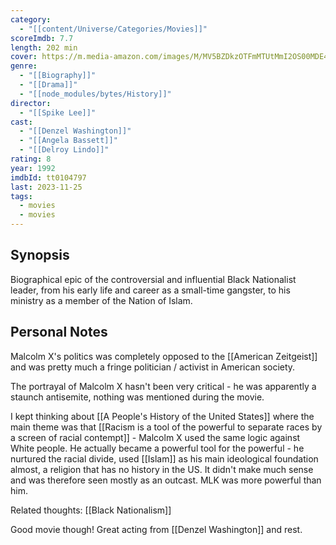 ```yaml
---
category:
  - "[[content/Universe/Categories/Movies]]"
scoreImdb: 7.7
length: 202 min
cover: https://m.media-amazon.com/images/M/MV5BZDkzOTFmMTUtMmI2OS00MDE4LTg5YTUtODMwNDMzNmI5OGYwL2ltYWdlXkEyXkFqcGdeQXVyMTQxNzMzNDI@._V1_SX300.jpg
genre:
  - "[[Biography]]"
  - "[[Drama]]"
  - "[[node_modules/bytes/History]]"
director:
  - "[[Spike Lee]]"
cast:
  - "[[Denzel Washington]]"
  - "[[Angela Bassett]]"
  - "[[Delroy Lindo]]"
rating: 8
year: 1992
imdbId: tt0104797
last: 2023-11-25
tags:
  - movies
  - movies
---
```

## Synopsis

Biographical epic of the controversial and influential Black Nationalist leader, from his early life and career as a small-time gangster, to his ministry as a member of the Nation of Islam.


## Personal Notes

Malcolm X's politics was completely opposed to the [[American Zeitgeist]] and was pretty much a fringe politician / activist in American society.

The portrayal of Malcolm X hasn't been very critical - he was apparently a staunch antisemite, nothing was mentioned during the movie. 

I kept thinking about [[A People's History of the United States]] where the main theme was that [[Racism is a tool of the powerful to separate races by a screen of racial contempt]] - Malcolm X used the same logic against White people. He actually became a powerful tool for the powerful - he nurtured the racial divide, used [[Islam]] as his main ideological foundation almost, a religion that has no history in the US. It didn't make much sense and was therefore seen mostly as an outcast. MLK was more powerful than him. 

Related thoughts: [[Black Nationalism]]


Good movie though! Great acting from [[Denzel Washington]] and rest.